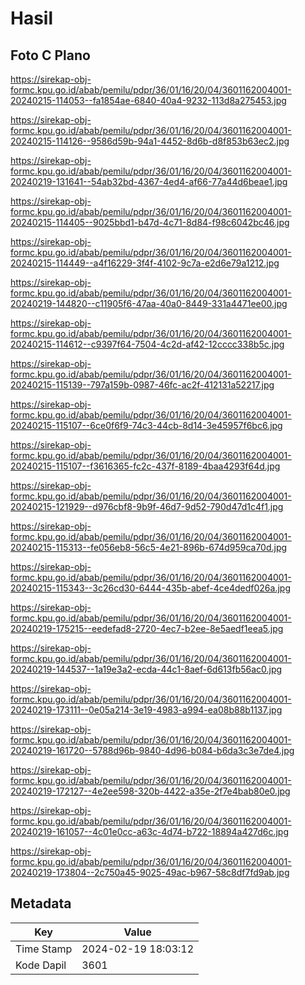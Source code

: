 # Hasil

## Foto C Plano

https://sirekap-obj-formc.kpu.go.id/abab/pemilu/pdpr/36/01/16/20/04/3601162004001-20240215-114053--fa1854ae-6840-40a4-9232-113d8a275453.jpg

https://sirekap-obj-formc.kpu.go.id/abab/pemilu/pdpr/36/01/16/20/04/3601162004001-20240215-114126--9586d59b-94a1-4452-8d6b-d8f853b63ec2.jpg

https://sirekap-obj-formc.kpu.go.id/abab/pemilu/pdpr/36/01/16/20/04/3601162004001-20240219-131641--54ab32bd-4367-4ed4-af66-77a44d6beae1.jpg

https://sirekap-obj-formc.kpu.go.id/abab/pemilu/pdpr/36/01/16/20/04/3601162004001-20240215-114405--9025bbd1-b47d-4c71-8d84-f98c6042bc46.jpg

https://sirekap-obj-formc.kpu.go.id/abab/pemilu/pdpr/36/01/16/20/04/3601162004001-20240215-114449--a4f16229-3f4f-4102-9c7a-e2d6e79a1212.jpg

https://sirekap-obj-formc.kpu.go.id/abab/pemilu/pdpr/36/01/16/20/04/3601162004001-20240219-144820--c11905f6-47aa-40a0-8449-331a4471ee00.jpg

https://sirekap-obj-formc.kpu.go.id/abab/pemilu/pdpr/36/01/16/20/04/3601162004001-20240215-114612--c9397f64-7504-4c2d-af42-12cccc338b5c.jpg

https://sirekap-obj-formc.kpu.go.id/abab/pemilu/pdpr/36/01/16/20/04/3601162004001-20240215-115139--797a159b-0987-46fc-ac2f-412131a52217.jpg

https://sirekap-obj-formc.kpu.go.id/abab/pemilu/pdpr/36/01/16/20/04/3601162004001-20240215-115107--6ce0f6f9-74c3-44cb-8d14-3e45957f6bc6.jpg

https://sirekap-obj-formc.kpu.go.id/abab/pemilu/pdpr/36/01/16/20/04/3601162004001-20240215-115107--f3616365-fc2c-437f-8189-4baa4293f64d.jpg

https://sirekap-obj-formc.kpu.go.id/abab/pemilu/pdpr/36/01/16/20/04/3601162004001-20240215-121929--d976cbf8-9b9f-46d7-9d52-790d47d1c4f1.jpg

https://sirekap-obj-formc.kpu.go.id/abab/pemilu/pdpr/36/01/16/20/04/3601162004001-20240215-115313--fe056eb8-56c5-4e21-896b-674d959ca70d.jpg

https://sirekap-obj-formc.kpu.go.id/abab/pemilu/pdpr/36/01/16/20/04/3601162004001-20240215-115343--3c26cd30-6444-435b-abef-4ce4dedf026a.jpg

https://sirekap-obj-formc.kpu.go.id/abab/pemilu/pdpr/36/01/16/20/04/3601162004001-20240219-175215--eedefad8-2720-4ec7-b2ee-8e5aedf1eea5.jpg

https://sirekap-obj-formc.kpu.go.id/abab/pemilu/pdpr/36/01/16/20/04/3601162004001-20240219-144537--1a19e3a2-ecda-44c1-8aef-6d613fb56ac0.jpg

https://sirekap-obj-formc.kpu.go.id/abab/pemilu/pdpr/36/01/16/20/04/3601162004001-20240219-173111--0e05a214-3e19-4983-a994-ea08b88b1137.jpg

https://sirekap-obj-formc.kpu.go.id/abab/pemilu/pdpr/36/01/16/20/04/3601162004001-20240219-161720--5788d96b-9840-4d96-b084-b6da3c3e7de4.jpg

https://sirekap-obj-formc.kpu.go.id/abab/pemilu/pdpr/36/01/16/20/04/3601162004001-20240219-172127--4e2ee598-320b-4422-a35e-2f7e4bab80e0.jpg

https://sirekap-obj-formc.kpu.go.id/abab/pemilu/pdpr/36/01/16/20/04/3601162004001-20240219-161057--4c01e0cc-a63c-4d74-b722-18894a427d6c.jpg

https://sirekap-obj-formc.kpu.go.id/abab/pemilu/pdpr/36/01/16/20/04/3601162004001-20240219-173804--2c750a45-9025-49ac-b967-58c8df7fd9ab.jpg


## Metadata

| Key        | Value               |
| ---------- | ------------------- |
| Time Stamp | 2024-02-19 18:03:12 |
| Kode Dapil | 3601                |



